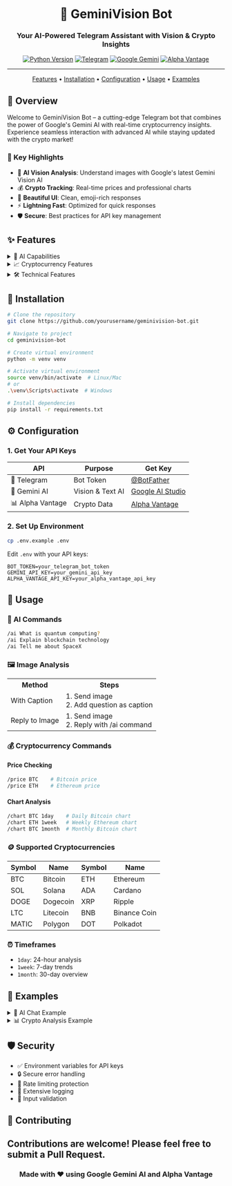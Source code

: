 <div align="center">

# 🌟 GeminiVision Bot

### Your AI-Powered Telegram Assistant with Vision & Crypto Insights

[![Python Version](https://img.shields.io/badge/Python-3.9%2B-blue?style=for-the-badge&logo=python&logoColor=white&labelColor=black)](https://www.python.org/downloads/)
[![Telegram](https://img.shields.io/badge/Telegram-Bot-blue?style=for-the-badge&logo=telegram&logoColor=white&labelColor=black)](https://t.me/your_bot)
[![Google Gemini](https://img.shields.io/badge/Powered%20by-Gemini%20AI-red?style=for-the-badge&logo=google&logoColor=white&labelColor=black)](https://deepmind.google/technologies/gemini/)
[![Alpha Vantage](https://img.shields.io/badge/Crypto%20Data-Alpha%20Vantage-green?style=for-the-badge&logo=bitcoin&logoColor=white&labelColor=black)](https://www.alphavantage.co/)

---

<p align="center">
  <a href="#-features">Features</a> •
  <a href="#-installation">Installation</a> •
  <a href="#-configuration">Configuration</a> •
  <a href="#-usage">Usage</a> •
  <a href="#-examples">Examples</a>
</p>

</div>

## 🎯 Overview

Welcome to GeminiVision Bot – a cutting-edge Telegram bot that combines the power of Google's Gemini AI with real-time cryptocurrency insights. Experience seamless interaction with advanced AI while staying updated with the crypto market! 

### 🌈 Key Highlights

- 🤖 **AI Vision Analysis**: Understand images with Google's latest Gemini Vision AI
- 💰 **Crypto Tracking**: Real-time prices and professional charts
- 🎨 **Beautiful UI**: Clean, emoji-rich responses
- ⚡ **Lightning Fast**: Optimized for quick responses
- 🛡️ **Secure**: Best practices for API key management

## ✨ Features

<details>
<summary>🤖 AI Capabilities</summary>

- Natural language understanding
- Image analysis and description
- Context-aware conversations
- Multi-turn dialogue support
- Rich text formatting
</details>

<details>
<summary>📈 Cryptocurrency Features</summary>

- Real-time price tracking
- Professional candlestick charts
- Multiple timeframe analysis
- Volume indicators
- Top 10 cryptocurrencies support
</details>

<details>
<summary>🛠️ Technical Features</summary>

- Asynchronous processing
- Error handling & recovery
- Rate limit management
- Automatic retries
- Extensive logging
</details>

## 🚀 Installation

```bash
# Clone the repository
git clone https://github.com/yourusername/geminivision-bot.git

# Navigate to project
cd geminivision-bot

# Create virtual environment
python -m venv venv

# Activate virtual environment
source venv/bin/activate  # Linux/Mac
# or
.\venv\Scripts\activate  # Windows

# Install dependencies
pip install -r requirements.txt
```

## ⚙️ Configuration

### 1. Get Your API Keys

| API | Purpose | Get Key |
|-----|----------|----------|
| 🤖 Telegram | Bot Token | [@BotFather](https://t.me/botfather) |
| 🧠 Gemini AI | Vision & Text AI | [Google AI Studio](https://makersuite.google.com/app/apikey) |
| 📊 Alpha Vantage | Crypto Data | [Alpha Vantage](https://www.alphavantage.co/support/#api-key) |

### 2. Set Up Environment

```bash
cp .env.example .env
```

Edit `.env` with your API keys:
```env
BOT_TOKEN=your_telegram_bot_token
GEMINI_API_KEY=your_gemini_api_key
ALPHA_VANTAGE_API_KEY=your_alpha_vantage_api_key
```

## 📱 Usage

### 💬 AI Commands

```bash
/ai What is quantum computing?
/ai Explain blockchain technology
/ai Tell me about SpaceX
```

### 🖼️ Image Analysis

<table>
<tr>
<th>Method</th>
<th>Steps</th>
</tr>
<tr>
<td>With Caption</td>
<td>
1. Send image<br>
2. Add question as caption
</td>
</tr>
<tr>
<td>Reply to Image</td>
<td>
1. Send image<br>
2. Reply with /ai command
</td>
</tr>
</table>

### 💰 Cryptocurrency Commands

#### Price Checking
```bash
/price BTC    # Bitcoin price
/price ETH    # Ethereum price
```

#### Chart Analysis
```bash
/chart BTC 1day    # Daily Bitcoin chart
/chart ETH 1week   # Weekly Ethereum chart
/chart BTC 1month  # Monthly Bitcoin chart
```

### 🪙 Supported Cryptocurrencies

| Symbol | Name | Symbol | Name |
|--------|------|--------|------|
| BTC | Bitcoin | ETH | Ethereum |
| SOL | Solana | ADA | Cardano |
| DOGE | Dogecoin | XRP | Ripple |
| LTC | Litecoin | BNB | Binance Coin |
| MATIC | Polygon | DOT | Polkadot |

### ⏰ Timeframes

- `1day`: 24-hour analysis
- `1week`: 7-day trends
- `1month`: 30-day overview

## 📸 Examples

<details>
<summary>💬 AI Chat Example</summary>

```
You: /ai Explain blockchain
Bot: 🔗 Blockchain Explained:

🏗️ Structure:
• Decentralized digital ledger
• Chain of chronological blocks
• Cryptographically secured

🔑 Key Features:
• Immutable records
• Transparent transactions
• No central authority

💡 Use Cases:
• Cryptocurrencies
• Smart contracts
• Supply chain tracking
```
</details>

<details>
<summary>📊 Crypto Analysis Example</summary>

```
You: /price BTC
Bot: 💰 BTC/USD
Current Price: $97,875.91
Updated: 2025-01-04 22:47 UTC

You: /chart ETH 1week
Bot: 📈 Generating Ethereum weekly chart...
*Sends professional candlestick chart*
```
</details>

## 🛡️ Security

- ✅ Environment variables for API keys
- 🔒 Secure error handling
- 🔐 Rate limiting protection
- 📝 Extensive logging
- 🚫 Input validation

## 🤝 Contributing

Contributions are welcome! Please feel free to submit a Pull Request.
---

<div align="center">

### Made with ❤️ using Google Gemini AI and Alpha Vantage

</div>
